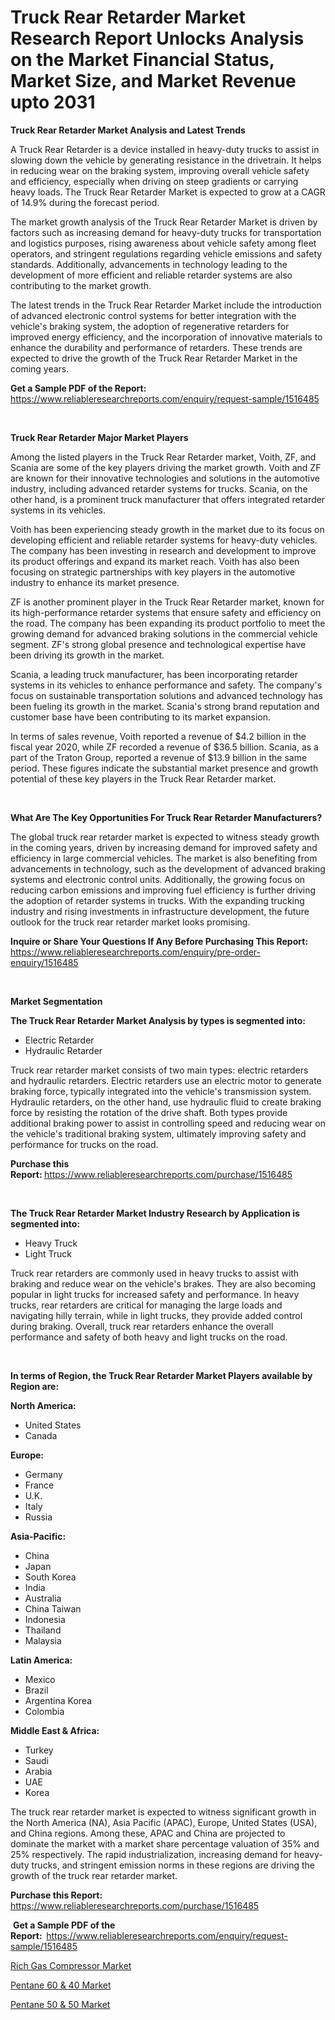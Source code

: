 <p><h1>Truck Rear Retarder Market Research Report Unlocks Analysis on the Market Financial Status, Market Size, and Market Revenue upto 2031</h1></p><p><strong>Truck Rear Retarder Market Analysis and Latest Trends</strong></p>
<p><p>A Truck Rear Retarder is a device installed in heavy-duty trucks to assist in slowing down the vehicle by generating resistance in the drivetrain. It helps in reducing wear on the braking system, improving overall vehicle safety and efficiency, especially when driving on steep gradients or carrying heavy loads. The Truck Rear Retarder Market is expected to grow at a CAGR of 14.9% during the forecast period.</p><p>The market growth analysis of the Truck Rear Retarder Market is driven by factors such as increasing demand for heavy-duty trucks for transportation and logistics purposes, rising awareness about vehicle safety among fleet operators, and stringent regulations regarding vehicle emissions and safety standards. Additionally, advancements in technology leading to the development of more efficient and reliable retarder systems are also contributing to the market growth.</p><p>The latest trends in the Truck Rear Retarder Market include the introduction of advanced electronic control systems for better integration with the vehicle's braking system, the adoption of regenerative retarders for improved energy efficiency, and the incorporation of innovative materials to enhance the durability and performance of retarders. These trends are expected to drive the growth of the Truck Rear Retarder Market in the coming years.</p></p>
<p><strong>Get a Sample PDF of the Report:&nbsp;</strong> <a href="https://www.reliableresearchreports.com/enquiry/request-sample/1516485">https://www.reliableresearchreports.com/enquiry/request-sample/1516485</a></p>
<p>&nbsp;</p>
<p><strong>Truck Rear Retarder Major Market Players</strong></p>
<p><p>Among the listed players in the Truck Rear Retarder market, Voith, ZF, and Scania are some of the key players driving the market growth. Voith and ZF are known for their innovative technologies and solutions in the automotive industry, including advanced retarder systems for trucks. Scania, on the other hand, is a prominent truck manufacturer that offers integrated retarder systems in its vehicles.</p><p>Voith has been experiencing steady growth in the market due to its focus on developing efficient and reliable retarder systems for heavy-duty vehicles. The company has been investing in research and development to improve its product offerings and expand its market reach. Voith has also been focusing on strategic partnerships with key players in the automotive industry to enhance its market presence.</p><p>ZF is another prominent player in the Truck Rear Retarder market, known for its high-performance retarder systems that ensure safety and efficiency on the road. The company has been expanding its product portfolio to meet the growing demand for advanced braking solutions in the commercial vehicle segment. ZF's strong global presence and technological expertise have been driving its growth in the market.</p><p>Scania, a leading truck manufacturer, has been incorporating retarder systems in its vehicles to enhance performance and safety. The company's focus on sustainable transportation solutions and advanced technology has been fueling its growth in the market. Scania's strong brand reputation and customer base have been contributing to its market expansion.</p><p>In terms of sales revenue, Voith reported a revenue of $4.2 billion in the fiscal year 2020, while ZF recorded a revenue of $36.5 billion. Scania, as a part of the Traton Group, reported a revenue of $13.9 billion in the same period. These figures indicate the substantial market presence and growth potential of these key players in the Truck Rear Retarder market.</p></p>
<p>&nbsp;</p>
<p><strong>What Are The Key Opportunities For Truck Rear Retarder Manufacturers?</strong></p>
<p><p>The global truck rear retarder market is expected to witness steady growth in the coming years, driven by increasing demand for improved safety and efficiency in large commercial vehicles. The market is also benefiting from advancements in technology, such as the development of advanced braking systems and electronic control units. Additionally, the growing focus on reducing carbon emissions and improving fuel efficiency is further driving the adoption of retarder systems in trucks. With the expanding trucking industry and rising investments in infrastructure development, the future outlook for the truck rear retarder market looks promising.</p></p>
<p><strong>Inquire or Share Your Questions If Any Before Purchasing This Report:</strong> <a href="https://www.reliableresearchreports.com/enquiry/pre-order-enquiry/1516485">https://www.reliableresearchreports.com/enquiry/pre-order-enquiry/1516485</a></p>
<p>&nbsp;</p>
<p><strong>Market Segmentation</strong></p>
<p><strong>The Truck Rear Retarder Market Analysis by types is segmented into:</strong></p>
<p><ul><li>Electric Retarder</li><li>Hydraulic Retarder</li></ul></p>
<p><p>Truck rear retarder market consists of two main types: electric retarders and hydraulic retarders. Electric retarders use an electric motor to generate braking force, typically integrated into the vehicle's transmission system. Hydraulic retarders, on the other hand, use hydraulic fluid to create braking force by resisting the rotation of the drive shaft. Both types provide additional braking power to assist in controlling speed and reducing wear on the vehicle's traditional braking system, ultimately improving safety and performance for trucks on the road.</p></p>
<p><strong>Purchase this Report:&nbsp;</strong><a href="https://www.reliableresearchreports.com/purchase/1516485">https://www.reliableresearchreports.com/purchase/1516485</a></p>
<p>&nbsp;</p>
<p><strong>The Truck Rear Retarder Market Industry Research by Application is segmented into:</strong></p>
<p><ul><li>Heavy Truck</li><li>Light Truck</li></ul></p>
<p><p>Truck rear retarders are commonly used in heavy trucks to assist with braking and reduce wear on the vehicle's brakes. They are also becoming popular in light trucks for increased safety and performance. In heavy trucks, rear retarders are critical for managing the large loads and navigating hilly terrain, while in light trucks, they provide added control during braking. Overall, truck rear retarders enhance the overall performance and safety of both heavy and light trucks on the road.</p></p>
<p>&nbsp;</p>
<p><strong>In terms of Region, the Truck Rear Retarder Market Players available by Region are:</strong></p>
<p>
    <p> <strong> North America: </strong>
        <ul>
            <li>United States</li>
            <li>Canada</li>
        </ul>
        </p> 
    <p> <strong> Europe: </strong>
        <ul>
            <li>Germany</li>
            <li>France</li>
            <li>U.K.</li>
            <li>Italy</li>
            <li>Russia</li>
        </ul>
        </p> 
    <p> <strong> Asia-Pacific: </strong>
        <ul>
            <li>China</li>
            <li>Japan</li>
            <li>South Korea</li>
            <li>India</li>
            <li>Australia</li>
            <li>China Taiwan</li>
            <li>Indonesia</li>
            <li>Thailand</li>
            <li>Malaysia</li>
        </ul>
        </p> 
    <p> <strong> Latin America: </strong>
        <ul>
            <li>Mexico</li>
            <li>Brazil</li>
            <li>Argentina Korea</li>
            <li>Colombia</li>
        </ul>
        </p> 
    <p> <strong> Middle East & Africa: </strong>
        <ul>
            <li>Turkey</li>
            <li>Saudi</li>
            <li>Arabia</li>
            <li>UAE</li>
            <li>Korea</li>
        </ul>
    </p>
    </p>
<p><p>The truck rear retarder market is expected to witness significant growth in the North America (NA), Asia Pacific (APAC), Europe, United States (USA), and China regions. Among these, APAC and China are projected to dominate the market with a market share percentage valuation of 35% and 25% respectively. The rapid industrialization, increasing demand for heavy-duty trucks, and stringent emission norms in these regions are driving the growth of the truck rear retarder market.</p></p>
<p><strong>Purchase this Report: </strong><a href="https://www.reliableresearchreports.com/purchase/1516485">https://www.reliableresearchreports.com/purchase/1516485</a></p>
<p>&nbsp;<strong>Get a Sample PDF of the Report:&nbsp;&nbsp;</strong><a href="https://www.reliableresearchreports.com/enquiry/request-sample/1516485">https://www.reliableresearchreports.com/enquiry/request-sample/1516485</a></p>
<p><strong></strong></p>
<p><p><a href="https://github.com/ruddyyedelwadw/Market-Research-Report-List-1/blob/main/rich-gas-compressor-market.md">Rich Gas Compressor Market</a></p><p><a href="https://view.publitas.com/reportprime-1/pentane-60-40-market-offers-provide-insightful-data-for-the-time-period-from-2024-to-2031-and-also-provide-analysis-based-on-application-type-and-region/">Pentane 60 & 40 Market</a></p><p><a href="https://view.publitas.com/reportprime-1/global-pentane-50-50-market-by-types-applications-and-major-players-with-regional-growth-rate-analysis-and-development-situation-from-2024-to-2031/">Pentane 50 & 50 Market</a></p></p>